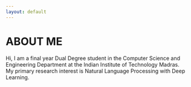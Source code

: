 ```yaml
---
layout: default
---
```


# ABOUT ME

Hi, I am a final year Dual Degree student in the Computer Science and Engineering Department at the Indian Institute of Technology Madras. <br>
My primary research interest is Natural Language Processing with Deep Learning. 

